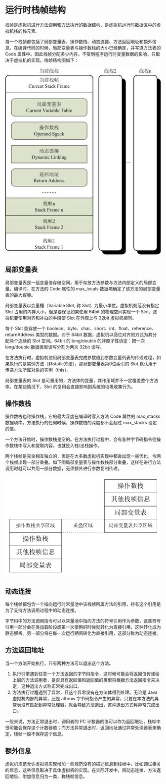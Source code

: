 # 运行时栈帧结构

栈帧是虚拟机进行方法调用和方法执行的数据结构，是虚拟机运行时数据区中的虚拟机栈的栈元素。

每一个栈帧都包括了局部变量表、操作数栈、动态连接、方法返回地址和额外信息。在编译代码的时候，局部变量表与操作数栈的大小已经确定，并写道方法表的 Code 属性中。因此栈帧分配多少内存，不受到程序运行时变量数据的影响，只取决于虚拟机的实现。栈帧结构图如下：

![](./imgs/stackframe.jpg)

## 局部变量表

局部变量表是一组变量值存储空间，用于存放方法参数与方法内部定义的局部变量。编译时，在方法的 Code 属性的 max_locals 数据项确定了该方法的局部变量表的最大容量。

局部变量表以变量槽（Variable Slot, 称 Slot）为最小单位。虚拟机规范没有指定 Slot 占用的内存大小，但是要保证如果使用 64bit 的物理空间实现一个 Slot，虚拟机要使用对齐和补白的手段使 Slot 在外观上与 32bit 虚拟机相同。

每个 Slot 能存放一个 boolean、byte、char、short、int、float、reference、returnAddress 类型的数据。对于 64bit 数据，虚拟机以高位对齐的方式为其分配两个连续的 Slot 空间。64bit 的 long/double 的非原子性协定：把一次 long/double 数据类型读写分割为两次 32bit 读写。

在方法执行时，虚拟机使用局部变量表完成参数值到参数变量列表的传递过程，如果执行的是实例方法（非static方法），那局部变量表第0位索引的 Slot 默认用于传递方法所属对象的实例（this）。

局部变量表的 Slot 是可重用的，方法体的变量，其作用域并不一定覆盖整个方法体。在某些情况下，Slot 的复用会直接影响到系统的垃圾收集行为。

## 操作数栈

操作数栈也称操作栈，它的最大深度在编译时写入方法 Code 属性的 max_stacks 数据项中。方法执行的任何时候，操作数栈的深度都不会超过 max_stacks 设定的值。

一个方法开始时，操作数栈是空的。在方法执行过程中，会有各种字节码指令往操作数栈中写入和提取内容，也就是入栈\出栈操作。

两个栈帧是完全相互独立的，但是在大多数虚拟机实现中都会出现一些优化，令两个栈帧出现一部分重叠。如下图局部变量表与操作数栈部分重叠，这样在进行方法调用时就可以共用一部分数据，无须额外进行参数复制传递。

<img src="./imgs/stackframe_2.jpg" style="zoom:67%;" />

## 动态连接

每个栈帧都包含一个指向运行时常量池中该栈帧所属方法的引用，持有这个引用是为了支持方法调用过程中的动态连接。

字节码中的方法调用指令可以以常量池中指向方法的符号引用作为参数，这些符号引用一部分会在类加载阶段或第一次使用的时候就转化为直接引用，这种转化成为静态解析。另一部分将在每一次运行期间转化为直接引用，这部分称为动态连接。

## 方法返回地址

当一个方法开始执行，只有两种方法可以退出这个方法。

1. 执行引擎遇到任意一个方法返回的字节码指令，这时候可能会将返回值传递给上层的方法调用者，是否具有返回值和返回值的类型将根据方法返回指令来决定，这种退出方式称正常完成出口。
2. 方法执行过程遇到了异常，且这个异常没有在方法体得到处理。无论是 Java 虚拟机内部的异常，还是 athrow 字节码指令产生的异常，只要在本方法的异常表没有匹配到异常处理器，就会导致方法退出，这种退出方式称异常完成出口。

一般来说，方法正常退出时，调用者的 PC 计数器的值可以作为返回地址，栈帧中很可能会保存这个计数器值；而方法异常退出时，返回地址通过异常处理器表来确定，栈帧一般不保存这个信息。

## 额外信息

虚拟机规范允许虚拟机实现增加一些规范没有的描述信息到栈帧中，比如调试相关的信息，这些信息取决于具体虚拟机的实现。在实际开发中，将动态连接、方法返回地址、附加信息归为一类，称栈帧信息。